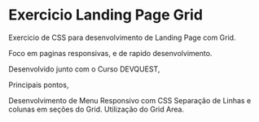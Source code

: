 # Exercicio Landing Page Grid

Exercicio de CSS para desenvolvimento de Landing Page com Grid.

Foco em paginas responsivas, e de rapido desenvolvimento.

Desenvolvido junto com o Curso DEVQUEST,

Principais pontos,

Desenvolvimento de Menu Responsivo com CSS Separação de Linhas e colunas em seções do Grid. Utilização do Grid Area.
